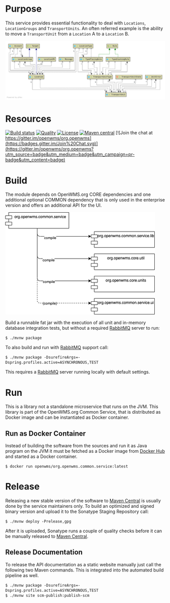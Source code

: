 # Purpose
This service provides essential functionality to deal with `Locations`, `LocationGroups` and `TransportUnits`. An often referred example is
the ability to move a `TransportUnit` from a `Location` A to a `Location` B. 

![ClassDiagram][1]

# Resources
[![Build status](https://github.com/openwms/org.openwms.common.service.lib/actions/workflows/master-build.yml/badge.svg)](https://github.com/openwms/org.openwms.common.service.lib/actions/workflows/master-build.yml)
[![Quality](https://sonarcloud.io/api/project_badges/measure?project=org.openwms:org.openwms.common.service.lib&metric=alert_status)](https://sonarcloud.io/dashboard?id=org.openwms:org.openwms.common.service.lib)
[![License](https://img.shields.io/badge/License-Apache%202.0-blue.svg)](../../../LICENSE)
[![Maven central](https://img.shields.io/maven-central/v/org.openwms/org.openwms.common.service.lib)](https://search.maven.org/search?q=a:org.openwms.common.service.lib)
[![Join the chat at https://gitter.im/openwms/org.openwms](https://badges.gitter.im/Join%20Chat.svg)](https://gitter.im/openwms/org.openwms?utm_source=badge&utm_medium=badge&utm_campaign=pr-badge&utm_content=badge)


# Build
The module depends on OpenWMS.org CORE dependencies and one additional optional COMMON dependency that is only used in the enterprise
version and offers an additional API for the UI.

![MavenDependencies][2]

Build a runnable fat jar with the execution of all unit and in-memory database integration tests, but without a required [RabbitMQ](https://www.rabbitmq.com)
server to run: 

```
$ ./mvnw package
```

To also build and run with [RabbitMQ](https://www.rabbitmq.com) support call:

```
$ ./mvnw package -DsurefireArgs=-Dspring.profiles.active=ASYNCHRONOUS,TEST
```

This requires a [RabbitMQ](https://www.rabbitmq.com) server running locally with default settings.

# Run
This is a library not a standalone microservice that runs on the JVM. This library is part of the OpenWMS.org Common Service, that is
distributed as Docker image and can be instantiated as Docker container.

## Run as Docker Container
Instead of building the software from the sources and run it as Java program on the JVM it must be fetched as a Docker image from 
[Docker Hub](https://hub.docker.com/repository/docker/openwms/org.openwms.common.service) and started as a Docker container.

```
$ docker run openwms/org.openwms.common.service:latest
```

# Release
Releasing a new stable version of the software to [Maven Central](https://search.maven.org/) is usually done by the service maintainers
only. To build an optimized and signed binary version and upload it to the Sonatype Staging Repository call: 

```
$ ./mvnw deploy -Prelease,gpg
```
After it is uploaded, Sonatype runs a couple of quality checks before it can be manually released to [Maven Central](https://search.maven.org/).

## Release Documentation
To release the API documentation as a static website manually just call the following two Maven commands. This is integrated into the
automated build pipeline as well.

```
$ ./mvnw package -DsurefireArgs=-Dspring.profiles.active=ASYNCHRONOUS,TEST
$ ./mvnw site scm-publish:publish-scm
```

[1]: images/class-overview.png
[2]: images/maven-deps.drawio.png
